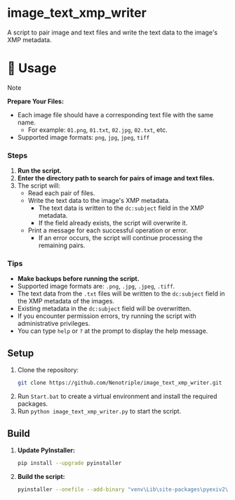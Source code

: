 

# image_text_xmp_writer
A script to pair image and text files and write the text data to the image's XMP metadata.


# 📝 Usage

> [!NOTE]
>
> **Prepare Your Files:**
> - Each image file should have a corresponding text file with the same name.
>   - For example: `01.png`, `01.txt`, `02.jpg`, `02.txt`, etc.
> - Supported image formats: `png`, `jpg`, `jpeg`, `tiff`


### Steps
1. **Run the script.**
2. **Enter the directory path to search for pairs of image and text files.**
3. The script will:
   - Read each pair of files.
   - Write the text data to the image's XMP metadata.
     - The text data is written to the `dc:subject` field in the XMP metadata.
     - If the field already exists, the script will overwrite it.
   - Print a message for each successful operation or error.
     - If an error occurs, the script will continue processing the remaining pairs.


### Tips
- **Make backups before running the script.**
- Supported image formats are: `.png`, `.jpg`, `.jpeg`, `.tiff`.
- The text data from the `.txt` files will be written to the `dc:subject` field in the XMP metadata of the images.
- Existing metadata in the `dc:subject` field will be overwritten.
- If you encounter permission errors, try running the script with administrative privileges.
- You can type `help` or `?` at the prompt to display the help message.


## Setup
1. Clone the repository:
    ```bash
    git clone https://github.com/Nenotriple/image_text_xmp_writer.git
    ```
2. Run `Start.bat` to create a virtual environment and install the required packages.
3. Run `python image_text_xmp_writer.py` to start the script.


## Build
1. **Update PyInstaller:**
    ```bash
    pip install --upgrade pyinstaller
    ```
2. **Build the script:**
    ```bash
    pyinstaller --onefile --add-binary "venv\Lib\site-packages\pyexiv2\lib;pyexiv2/lib" image_text_xmp_writer.py
    ```
